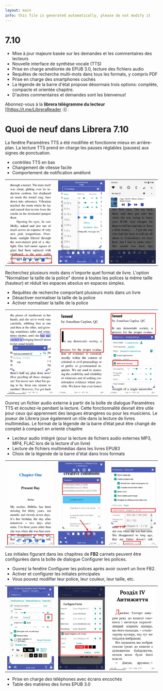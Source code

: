 ```yaml
---
layout: main
info: this file is generated automatically, please do not modify it
---
```


# 7.10

* Mise à jour majeure basée sur les demandes et les commentaires des lecteurs
* Nouvelle interface de synthèse vocale (TTS)
* Prise en charge améliorée de EPUB 3.0, lecture des fichiers audio
* Requêtes de recherche multi-mots dans tous les formats, y compris PDF
* Prise en charge des smartphones cochés
* La légende de la barre d'état propose désormais trois options: complète, compacte et orientée chapitre.
* D'autres commentaires et demandes sont les bienvenus!

Abonnez-vous à la **librera télégramme du lecteur** [[https://t.me/LibreraReader :)] .

# Quoi de neuf dans Librera 7.10

La fenêtre Paramètres TTS a été modifiée et fonctionne mieux en arrière-plan.
La lecture TTS prend en charge les pauses réglables (pauses) aux signes de ponctuation.

* contrôles TTS en bas
* Changement de vitesse facile
* Comportement de notification amélioré

||||
|-|-|-|
|![](1.png)|![](2.png)|![](3.png)|

Recherchez plusieurs mots dans n'importe quel format de livre.
L'option &quot;Normaliser la taille de la police&quot; donne à toutes les polices la même taille (hauteur) et réduit les espaces absolus en espaces simples.

* Requêtes de recherche comportant plusieurs mots dans un livre
* Désactiver normaliser la taille de la police
* Activer normaliser la taille de la police

||||
|-|-|-|
|![](7.png)|![](8.png)|![](9.png)|

Ouvrez un fichier audio externe à partir de la boîte de dialogue Paramètres TTS et écoutez-le pendant la lecture.
Cette fonctionnalité devrait être utile pour ceux qui apprennent des langues étrangères ou pour les musiciens.
Le joueur de Librera joue également un rôle dans la lecture de livres multimédias.
Le format de la légende de la barre d’état peut être changé de complet à compact en orienté chapitre

* Lecteur audio intégré (pour la lecture de fichiers audio externes MP3, MP4, FLAC lors de la lecture d'un livre)
* Lecture de fichiers multimédias dans les livres EPUB3
* Choix de la légende de la barre d'état dans trois formats

||||
|-|-|-|
|![](10.png)|![](11.png)|![](12.png)|

Les initiales figurant dans les chapitres de **FB2** carnets peuvent être configurées dans la boîte de dialogue Configurer les polices.

* Ouvrez la fenêtre Configurer les polices après avoir ouvert un livre FB2.
* Activer et configurer les initiales principales
* Vous pouvez modifier leur police, leur couleur, leur taille, etc.

||||
|-|-|-|
|![](6.png)|![](4.png)|![](5.png)|

* Prise en charge des téléphones avec écrans encochés
* Table des matières des livres EPUB 3.0
